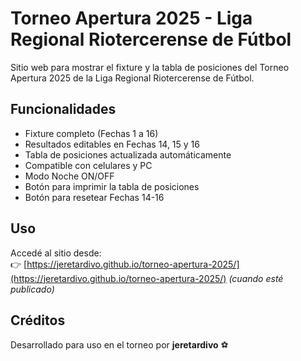 # Torneo Apertura 2025 - Liga Regional Riotercerense de Fútbol

Sitio web para mostrar el fixture y la tabla de posiciones del Torneo Apertura 2025 de la Liga Regional Riotercerense de Fútbol.

## Funcionalidades

- Fixture completo (Fechas 1 a 16)
- Resultados editables en Fechas 14, 15 y 16
- Tabla de posiciones actualizada automáticamente
- Compatible con celulares y PC
- Modo Noche ON/OFF
- Botón para imprimir la tabla de posiciones
- Botón para resetear Fechas 14-16

## Uso

Accedé al sitio desde:  
👉 [https://jeretardivo.github.io/torneo-apertura-2025/](https://jeretardivo.github.io/torneo-apertura-2025/) *(cuando esté publicado)*

## Créditos

Desarrollado para uso en el torneo por **jeretardivo** ⚽
